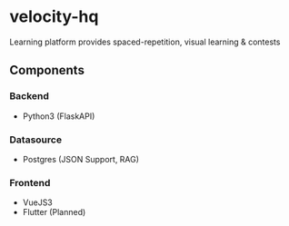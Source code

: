 # velocity-hq
Learning platform provides spaced-repetition, visual learning & contests

## Components
### Backend
- Python3 (FlaskAPI)

### Datasource
- Postgres (JSON Support, RAG)

### Frontend
- VueJS3
- Flutter (Planned)

